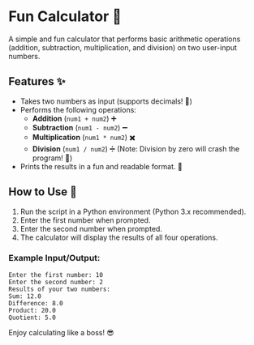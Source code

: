 # Fun Calculator 🎉

A simple and fun calculator that performs basic arithmetic operations (addition, subtraction, multiplication, and division) on two user-input numbers. 

## Features ✨
- Takes two numbers as input (supports decimals! 🧮)
- Performs the following operations:
  - **Addition** (`num1 + num2`) ➕
  - **Subtraction** (`num1 - num2`) ➖
  - **Multiplication** (`num1 * num2`) ✖️
  - **Division** (`num1 / num2`) ➗ (Note: Division by zero will crash the program! 🚨)
- Prints the results in a fun and readable format. 🎉

## How to Use 🚀
1. Run the script in a Python environment (Python 3.x recommended).
2. Enter the first number when prompted.
3. Enter the second number when prompted.
4. The calculator will display the results of all four operations.

### Example Input/Output:
```
Enter the first number: 10
Enter the second number: 2
Results of your two numbers:
Sum: 12.0
Difference: 8.0
Product: 20.0
Quotient: 5.0
```



Enjoy calculating like a boss! 😎
